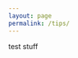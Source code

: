 ```yaml
---
layout: page
permalink: /tips/
---
```


<div class="post-content">
	<p class="padded-text">
		test stuff
	</p>
</div>